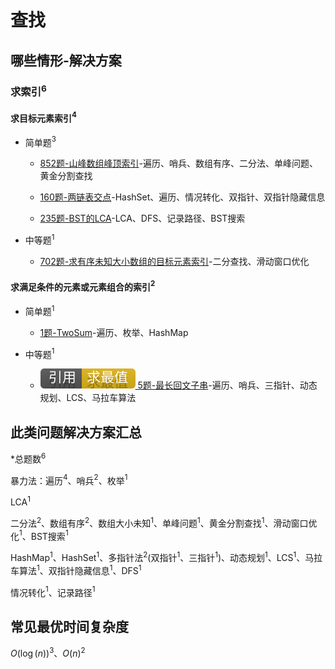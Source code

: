 # 查找

## 哪些情形-解决方案

### 求索引$^6$

#### 求目标元素索引$^4$

+ 简单题$^3$

  + [852题-山峰数组峰顶索引]-遍历、哨兵、数组有序、二分法、单峰问题、黄金分割查找

  + [160题-两链表交点]-HashSet、遍历、情况转化、双指针、双指针隐藏信息

  + [235题-BST的LCA]-LCA、DFS、记录路径、BST搜索

+ 中等题$^1$

  + [702题-求有序未知大小数组的目标元素索引]-二分查找、滑动窗口优化

#### 求满足条件的元素或元素组合的索引$^2$

+ 简单题$^1$

  + [1题-TwoSum]-遍历、枚举、HashMap

+ 中等题$^1$

  + [![[引用][求最值]](/figures/Ref-MaximumAndMinimum.svg) 5题-最长回文子串](/求最值/间接求最值/5-LongestPalindromicSubstring.md)-遍历、哨兵、三指针、动态规划、LCS、马拉车算法

## 此类问题解决方案汇总

\*总题数$^6$

暴力法：遍历$^4$、哨兵$^2$、枚举$^1$

LCA$^1$

二分法$^2$、数组有序$^2$、数组大小未知$^1$、单峰问题$^1$、黄金分割查找$^1$、滑动窗口优化$^1$、BST搜索$^1$

HashMap$^1$、HashSet$^1$、多指针法$^2$(双指针$^1$、三指针$^1$)、动态规划$^1$、LCS$^1$、马拉车算法$^1$、双指针隐藏信息$^1$、DFS$^1$

情况转化$^1$、记录路径$^1$

## 常见最优时间复杂度

$O(\log(n))^3$、$O(n)^2$

<!-- 题目链接 -->
[852题-山峰数组峰顶索引]:852-PeakIndexinaMountainArray.md
[702题-求有序未知大小数组的目标元素索引]:702-SearchinaSortedArrayofUnknownSize.md
[1题-TwoSum]:1-TwoSum.md
[160题-两链表交点]:160-IntersectionofTwoLinkedLists.md
[235题-BST的LCA]:235-LowestCommonAncestorofaBinarySearchTree.md
